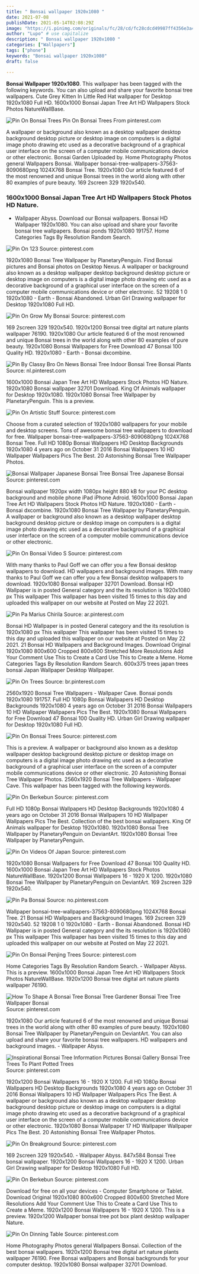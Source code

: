 ```yaml
---
title: " Bonsai wallpaper 1920x1080 "
date: 2021-07-08
publishDate: 2021-05-14T02:08:29Z
image: "https://i.pinimg.com/originals/fc/28/cd/fc28cdcd49987ff4356e3a458ffdc2ca.jpg"
author: "Lupo" # use capitalize
description: " Bonsai wallpaper 1920x1080 "
categories: ["Wallpapers"]
tags: ["phone"]
keywords: "Bonsai wallpaper 1920x1080"
draft: false

---
```



**Bonsai Wallpaper 1920x1080**. This wallpaper has been tagged with the following keywords. You can also upload and share your favorite bonsai tree wallpapers. Cute Grey Kitten In Little Red Hat wallpaper for Desktop 1920x1080 Full HD. 1600x1000 Bonsai Japan Tree Art HD Wallpapers Stock Photos NatureWallBase.

![Pin On Bonsai Trees](https://i.pinimg.com/originals/66/0f/7c/660f7cacc3490f8548f9150b32b76d00.jpg "Pin On Bonsai Trees")
Pin On Bonsai Trees From pinterest.com


A wallpaper or background also known as a desktop wallpaper desktop background desktop picture or desktop image on computers is a digital image photo drawing etc used as a decorative background of a graphical user interface on the screen of a computer mobile communications device or other electronic. Bonsai Garden Uploaded by. Home Photography Photos general Wallpapers Bonsai. Wallpaper bonsai-tree-wallpapers-37563-8090680png 1024X768 Bonsai Tree. 1920x1080 Our article featured 6 of the most renowned and unique Bonsai trees in the world along with other 80 examples of pure beauty. 169 2screen 329 1920x540.

### 1600x1000 Bonsai Japan Tree Art HD Wallpapers Stock Photos HD Nature.

- Wallpaper Abyss. Download our Bonsai wallpapers. Bonsai HD Wallpaper 1920x1080. You can also upload and share your favorite bonsai tree wallpapers. Bonsai ponds 1920x1080 191757. Home Categories Tags By Resolution Random Search.


![Pin On 123](https://i.pinimg.com/originals/c4/08/a0/c408a08ccfd45524bf7faa43704cbd61.jpg "Pin On 123")
Source: pinterest.com

1920x1080 Bonsai Tree Wallpaper by PlanetaryPenguin. Find Bonsai pictures and Bonsai photos on Desktop Nexus. A wallpaper or background also known as a desktop wallpaper desktop background desktop picture or desktop image on computers is a digital image photo drawing etc used as a decorative background of a graphical user interface on the screen of a computer mobile communications device or other electronic. 52 19208 1 0 1920x1080 - Earth - Bonsai Abandoned. Urban Girl Drawing wallpaper for Desktop 1920x1080 Full HD.

![Pin On Grow My Bonsai](https://i.pinimg.com/originals/5f/d0/91/5fd091e6d1916eaaf911644b9efc2c62.jpg "Pin On Grow My Bonsai")
Source: pinterest.com

169 2screen 329 1920x540. 1920x1200 Bonsai tree digital art nature plants wallpaper 76190. 1920x1080 Our article featured 6 of the most renowned and unique Bonsai trees in the world along with other 80 examples of pure beauty. 1920x1080 Bonsai Wallpapers for Free Download 47 Bonsai 100 Quality HD. 1920x1080 - Earth - Bonsai dxcombine.

![Pin By Classy Bro On News Bonsai Tree Indoor Bonsai Tree Bonsai Plants](https://i.pinimg.com/originals/95/d4/a4/95d4a45c2166167c15ed51887997fedd.jpg "Pin By Classy Bro On News Bonsai Tree Indoor Bonsai Tree Bonsai Plants")
Source: nl.pinterest.com

1600x1000 Bonsai Japan Tree Art HD Wallpapers Stock Photos HD Nature. 1920x1080 Bonsai wallpaper 32701 Download. King Of Animals wallpaper for Desktop 1920x1080. 1920x1080 Bonsai Tree Wallpaper by PlanetaryPenguin. This is a preview.

![Pin On Artistic Stuff](https://i.pinimg.com/originals/7c/a3/28/7ca3283656e87f0fd0a43fd73ca12450.png "Pin On Artistic Stuff")
Source: pinterest.com

Choose from a curated selection of 1920x1080 wallpapers for your mobile and desktop screens. Tons of awesome bonsai tree wallpapers to download for free. Wallpaper bonsai-tree-wallpapers-37563-8090680png 1024X768 Bonsai Tree. Full HD 1080p Bonsai Wallpapers HD Desktop Backgrounds 1920x1080 4 years ago on October 31 2016 Bonsai Wallpapers 10 HD Wallpaper Wallpapers Pics The Best. 20 Astonishing Bonsai Tree Wallpaper Photos.

![Bonsai Wallpaper Japanese Bonsai Tree Bonsai Tree Japanese Bonsai](https://i.pinimg.com/originals/e0/4a/a6/e04aa6fdc0a19da371bf45c86e81fa97.jpg "Bonsai Wallpaper Japanese Bonsai Tree Bonsai Tree Japanese Bonsai")
Source: pinterest.com

Bonsai wallpaper 1920px width 1080px height 880 kB for your PC desktop background and mobile phone iPad iPhone Adroid. 1600x1000 Bonsai Japan Tree Art HD Wallpapers Stock Photos HD Nature. 1920x1080 - Earth - Bonsai dxcombine. 1920x1080 Bonsai Tree Wallpaper by PlanetaryPenguin. A wallpaper or background also known as a desktop wallpaper desktop background desktop picture or desktop image on computers is a digital image photo drawing etc used as a decorative background of a graphical user interface on the screen of a computer mobile communications device or other electronic.

![Pin On Bonsai Video S](https://i.pinimg.com/originals/d9/d8/6c/d9d86c42d7a4a59298b8553836f291a1.jpg "Pin On Bonsai Video S")
Source: pinterest.com

With many thanks to Paul Goff we can offer you a few Bonsai desktop wallpapers to download. HD wallpapers and background images. With many thanks to Paul Goff we can offer you a few Bonsai desktop wallpapers to download. 1920x1080 Bonsai wallpaper 32701 Download. Bonsai HD Wallpaper is in posted General category and the its resolution is 1920x1080 px This wallpaper This wallpaper has been visited 15 times to this day and uploaded this wallpaper on our website at Posted on May 22 2021.

![Pin Pa Marius Chirila](https://i.pinimg.com/originals/0f/de/20/0fde200fe561e364daf4e2cddf5fc9e6.jpg "Pin Pa Marius Chirila")
Source: ar.pinterest.com

Bonsai HD Wallpaper is in posted General category and the its resolution is 1920x1080 px This wallpaper This wallpaper has been visited 15 times to this day and uploaded this wallpaper on our website at Posted on May 22 2021. 21 Bonsai HD Wallpapers and Background Images. Download Original 1920x1080 800x600 Cropped 800x600 Stretched More Resolutions Add Your Comment Use This to Create a Card Use This to Create a Meme. Home Categories Tags By Resolution Random Search. 600x375 trees japan trees bonsai Japan Wallpaper Desktop Wallpaper.

![Pin On Trees](https://i.pinimg.com/originals/33/e9/97/33e9971c5836e0cd6790485f4bc38d60.jpg "Pin On Trees")
Source: br.pinterest.com

2560x1920 Bonsai Tree Wallpapers - Wallpaper Cave. Bonsai ponds 1920x1080 191757. Full HD 1080p Bonsai Wallpapers HD Desktop Backgrounds 1920x1080 4 years ago on October 31 2016 Bonsai Wallpapers 10 HD Wallpaper Wallpapers Pics The Best. 1920x1080 Bonsai Wallpapers for Free Download 47 Bonsai 100 Quality HD. Urban Girl Drawing wallpaper for Desktop 1920x1080 Full HD.

![Pin On Bonsai Trees](https://i.pinimg.com/originals/66/0f/7c/660f7cacc3490f8548f9150b32b76d00.jpg "Pin On Bonsai Trees")
Source: pinterest.com

This is a preview. A wallpaper or background also known as a desktop wallpaper desktop background desktop picture or desktop image on computers is a digital image photo drawing etc used as a decorative background of a graphical user interface on the screen of a computer mobile communications device or other electronic. 20 Astonishing Bonsai Tree Wallpaper Photos. 2560x1920 Bonsai Tree Wallpapers - Wallpaper Cave. This wallpaper has been tagged with the following keywords.

![Pin On Berkebun](https://i.pinimg.com/736x/35/b1/de/35b1de20aaf00023e673e0b05896a3ee.jpg "Pin On Berkebun")
Source: pinterest.com

Full HD 1080p Bonsai Wallpapers HD Desktop Backgrounds 1920x1080 4 years ago on October 31 2016 Bonsai Wallpapers 10 HD Wallpaper Wallpapers Pics The Best. Collection of the best bonsai wallpapers. King Of Animals wallpaper for Desktop 1920x1080. 1920x1080 Bonsai Tree Wallpaper by PlanetaryPenguin on DeviantArt. 1920x1080 Bonsai Tree Wallpaper by PlanetaryPenguin.

![Pin On Videos Of Japan](https://i.pinimg.com/originals/6c/b9/48/6cb9485cf32524866e247063c288e9df.jpg "Pin On Videos Of Japan")
Source: pinterest.com

1920x1080 Bonsai Wallpapers for Free Download 47 Bonsai 100 Quality HD. 1600x1000 Bonsai Japan Tree Art HD Wallpapers Stock Photos NatureWallBase. 1920x1200 Bonsai Wallpapers 16 - 1920 X 1200. 1920x1080 Bonsai Tree Wallpaper by PlanetaryPenguin on DeviantArt. 169 2screen 329 1920x540.

![Pin Pa Bonsai](https://i.pinimg.com/originals/2d/8c/c0/2d8cc04f6c10097e035aadc193cb4619.jpg "Pin Pa Bonsai")
Source: no.pinterest.com

Wallpaper bonsai-tree-wallpapers-37563-8090680png 1024X768 Bonsai Tree. 21 Bonsai HD Wallpapers and Background Images. 169 2screen 329 1920x540. 52 19208 1 0 1920x1080 - Earth - Bonsai Abandoned. Bonsai HD Wallpaper is in posted General category and the its resolution is 1920x1080 px This wallpaper This wallpaper has been visited 15 times to this day and uploaded this wallpaper on our website at Posted on May 22 2021.

![Pin On Bonsai Penjing Trees](https://i.pinimg.com/originals/8c/b3/e4/8cb3e4982a5ea06abf59df47d82f40b8.jpg "Pin On Bonsai Penjing Trees")
Source: pinterest.com

Home Categories Tags By Resolution Random Search. - Wallpaper Abyss. This is a preview. 1600x1000 Bonsai Japan Tree Art HD Wallpapers Stock Photos NatureWallBase. 1920x1200 Bonsai tree digital art nature plants wallpaper 76190.

![How To Shape A Bonsai Tree Bonsai Tree Gardener Bonsai Tree Tree Wallpaper Bonsai](https://i.pinimg.com/originals/59/d7/25/59d725235a6c3e02ae5e200be4e0d610.jpg "How To Shape A Bonsai Tree Bonsai Tree Gardener Bonsai Tree Tree Wallpaper Bonsai")
Source: pinterest.com

1920x1080 Our article featured 6 of the most renowned and unique Bonsai trees in the world along with other 80 examples of pure beauty. 1920x1080 Bonsai Tree Wallpaper by PlanetaryPenguin on DeviantArt. You can also upload and share your favorite bonsai tree wallpapers. HD wallpapers and background images. - Wallpaper Abyss.

![Inspirational Bonsai Tree Information Pictures Bonsai Gallery Bonsai Tree Trees To Plant Potted Trees](https://i.pinimg.com/originals/9e/27/09/9e27099ed8f2e699cff641d9378a76c6.jpg "Inspirational Bonsai Tree Information Pictures Bonsai Gallery Bonsai Tree Trees To Plant Potted Trees")
Source: pinterest.com

1920x1200 Bonsai Wallpapers 16 - 1920 X 1200. Full HD 1080p Bonsai Wallpapers HD Desktop Backgrounds 1920x1080 4 years ago on October 31 2016 Bonsai Wallpapers 10 HD Wallpaper Wallpapers Pics The Best. A wallpaper or background also known as a desktop wallpaper desktop background desktop picture or desktop image on computers is a digital image photo drawing etc used as a decorative background of a graphical user interface on the screen of a computer mobile communications device or other electronic. 1920x1080 Bonsai Wallpaper 17 HD Wallpaper Wallpaper Pics The Best. 20 Astonishing Bonsai Tree Wallpaper Photos.

![Pin On Breakground](https://i.pinimg.com/originals/20/c9/f2/20c9f23ff4cd34162b7847dedaae36fc.jpg "Pin On Breakground")
Source: pinterest.com

169 2screen 329 1920x540. - Wallpaper Abyss. 847x584 Bonsai Tree bonsai wallpaper. 1920x1200 Bonsai Wallpapers 16 - 1920 X 1200. Urban Girl Drawing wallpaper for Desktop 1920x1080 Full HD.

![Pin On Berkebun](https://i.pinimg.com/736x/2c/6e/4a/2c6e4a26bcf25648afbdaffadb87d339.jpg "Pin On Berkebun")
Source: pinterest.com

Download for free on all your devices - Computer Smartphone or Tablet. Download Original 1920x1080 800x600 Cropped 800x600 Stretched More Resolutions Add Your Comment Use This to Create a Card Use This to Create a Meme. 1920x1200 Bonsai Wallpapers 16 - 1920 X 1200. This is a preview. 1920x1200 Wallpaper bonsai tree pot box plant desktop wallpaper Nature.

![Pin On Dinning Table](https://i.pinimg.com/originals/fc/28/cd/fc28cdcd49987ff4356e3a458ffdc2ca.jpg "Pin On Dinning Table")
Source: pinterest.com

Home Photography Photos general Wallpapers Bonsai. Collection of the best bonsai wallpapers. 1920x1200 Bonsai tree digital art nature plants wallpaper 76190. Free Bonsai wallpapers and Bonsai backgrounds for your computer desktop. 1920x1080 Bonsai wallpaper 32701 Download.

